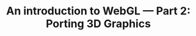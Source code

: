 ---
title: 'An introduction to WebGL — Part 2: Porting 3D Graphics'
authors:
- luz-caballero
layout: article
---